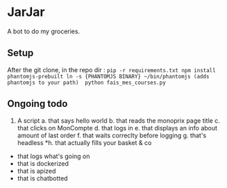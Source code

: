 # JarJar
A bot to do my groceries.

## Setup
After the git clone, in the repo dir :
`pip -r requirements.txt
npm install phantomjs-prebuilt
ln -s {PHANTOMJS BINARY} ~/bin/phantomjs (adds phantomjs to your path) 
python fais_mes_courses.py
`

## Ongoing todo
1. A script
a. that says hello world
b. that reads the monoprix page title
c. that clicks on MonCompte
d. that logs in
e. that displays an info about amount of last order
f. that waits correclty before logging
g. that's headless
*h. that actually fills your basket & co

- that logs what's going on
- that is dockerized
- that is apized
- that is chatbotted




